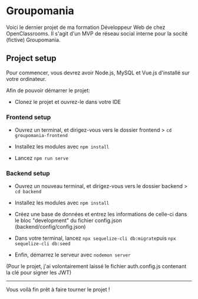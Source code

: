 # Groupomania

Voici le dernier projet de ma formation Développeur Web de chez OpenClassrooms.
Il s'agit d'un MVP de réseau social interne pour la socité (fictive) Groupomania.

## Project setup

Pour commencer, vous devrez avoir Node.js, MySQL et Vue.js d'installé sur votre ordinateur.

Afin de pouvoir démarrer le projet:

* Clonez le projet et ouvrez-le dans votre IDE

### Frontend setup

* Ouvrez un terminal, et dirigez-vous vers le dossier frontend > ```cd groupomania-frontend```

* Installez les modules avec ```npm install```

* Lancez ```npm run serve```

### Backend setup

* Ouvrez un nouveau terminal, et dirigez-vous vers le dossier backend > ```cd backend```

* Installez les modules avec ```npm install```

* Créez une base de données et entrez les informations de celle-ci dans le bloc "development" du fichier config.json (backend/config/config.json)

* Dans votre terminal, lancez ```npx sequelize-cli db:migrate```puis ```npx sequelize-cli db:seed```

* Enfin, démarrez le serveur avec ```nodemon server```

(Pour le projet, j'ai volontairement laissé le fichier auth.config.js contenant la clé pour signer les JWT)

---

Vous voilà fin prêt à faire tourner le projet !